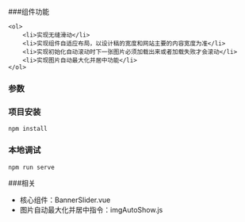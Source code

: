 ###组件功能
```
<ol>
    <li>实现无缝滑动</li>
    <li>实现组件自适应布局，以设计稿的宽度和网站主要的内容宽度为准</li>
    <li>实现初始化自动滚动时下一张图片必须加载出来或者加载失败才会滚动</li>
    <li>实现图片自动最大化并居中功能</li>
</ol>
```
### 参数
<!--参数开始-->

<!--参数结束-->

### 项目安装
```
npm install
```

### 本地调试
```
npm run serve
```

###相关
<ul>
    <li>核心组件：BannerSlider.vue</li>
    <li>图片自动最大化并居中指令：imgAutoShow.js</li>
<ul>


